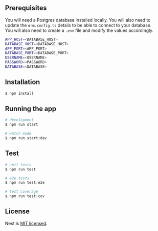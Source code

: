 ## Prerequisites

You will need a Postgres database installed locally. You will also need to update the `orm.config.ts` details to be able to connect to your database. You will also need to create a `.env` file and modify the values accordingly.

```bash
APP_HOST=<DATABASE_HOST>
DATABASE_HOST=<DATABASE_HOST>
APP_PORT=<APP_PORT>
DATABASE_PORT=<DATABASE_PORT>
USERNAME=<USERNAME>
PASSWORD=<PASSWORD>
DATABASE=<DATABASE>
```

## Installation

```bash
$ npm install
```

## Running the app

```bash
# development
$ npm run start

# watch mode
$ npm run start:dev
```

## Test

```bash
# unit tests
$ npm run test

# e2e tests
$ npm run test:e2e

# test coverage
$ npm run test:cov
```

## License

Nest is [MIT licensed](LICENSE).
